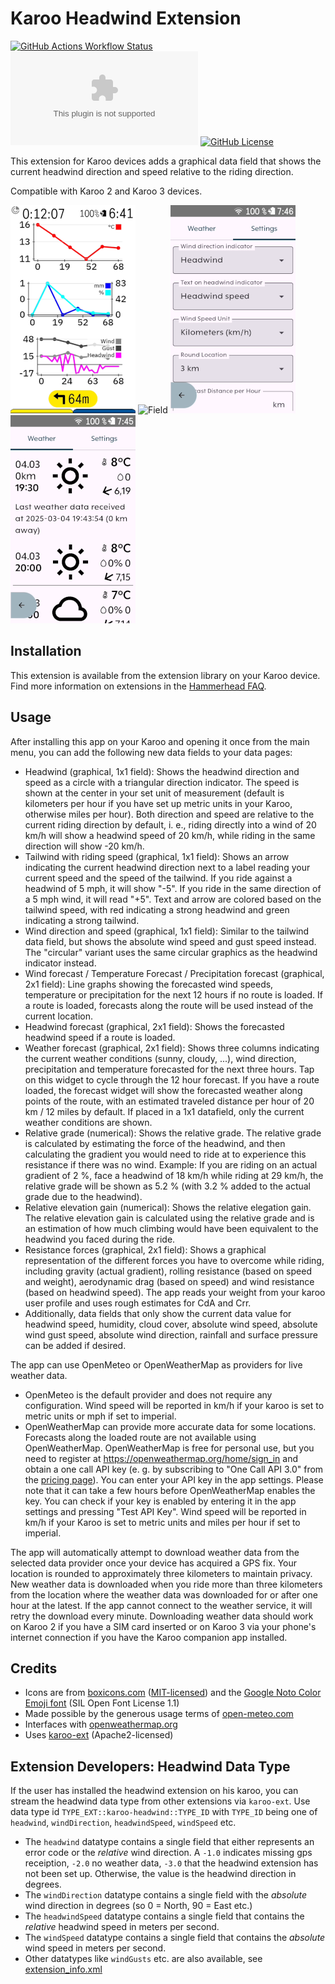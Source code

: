 # Karoo Headwind Extension

[![GitHub Actions Workflow Status](https://img.shields.io/github/actions/workflow/status/timklge/karoo-headwind/android.yml)](https://github.com/timklge/karoo-headwind/actions/workflows/android.yml)
[![GitHub Downloads (specific asset, all releases)](https://img.shields.io/github/downloads/timklge/karoo-headwind/app-release.apk)](https://github.com/timklge/karoo-headwind/releases)
[![GitHub License](https://img.shields.io/github/license/timklge/karoo-headwind)](https://github.com/timklge/karoo-headwind/blob/master/LICENSE)

This extension for Karoo devices adds a graphical data field that shows the current headwind direction and speed relative to the riding direction.

Compatible with Karoo 2 and Karoo 3 devices.

![Page](preview0.png)
![Field](preview1.png)
![Overview](preview2.png)
![Setup](preview3.png)

## Installation

This extension is available from the extension library on your Karoo device. Find more information on extensions in the [Hammerhead FAQ](https://support.hammerhead.io/hc/en-us/articles/34676015530907-Karoo-OS-Extensions-Library).

## Usage

After installing this app on your Karoo and opening it once from the main menu, you can add the following new data fields to your data pages:

- Headwind (graphical, 1x1 field): Shows the headwind direction and speed as a circle with a triangular direction indicator. The speed is shown at the center in your set unit of measurement (default is kilometers per hour if you have set up metric units in your Karoo, otherwise miles per hour). Both direction and speed are relative to the current riding direction by default, i. e., riding directly into a wind of 20 km/h will show a headwind speed of 20 km/h, while riding in the same direction will show -20 km/h.
- Tailwind with riding speed (graphical, 1x1 field): Shows an arrow indicating the current headwind direction next to a label reading your current speed and the speed of the tailwind. If you ride against a headwind of 5 mph, it will show "-5". If you ride in the same direction of a 5 mph wind, it will read "+5". Text and arrow are colored based on the tailwind speed, with red indicating a strong headwind and green indicating a strong tailwind.
- Wind direction and speed (graphical, 1x1 field): Similar to the tailwind data field, but shows the absolute wind speed and gust speed instead. The "circular" variant uses the same circular graphics as the headwind indicator instead.
- Wind forecast / Temperature Forecast / Precipitation forecast (graphical, 2x1 field): Line graphs showing the forecasted wind speeds, temperature or precipitation for the next 12 hours if no route is loaded. If a route is loaded, forecasts along the route will be used instead of the current location.
- Headwind forecast (graphical, 2x1 field): Shows the forecasted headwind speed if a route is loaded.
- Weather forecast (graphical, 2x1 field): Shows three columns indicating the current weather conditions (sunny, cloudy, ...), wind direction, precipitation and temperature forecasted for the next three hours. Tap on this widget to cycle through the 12 hour forecast. If you have a route loaded, the forecast widget will show the forecasted weather along points of the route, with an estimated traveled distance per hour of 20 km / 12 miles by default. If placed in a 1x1 datafield, only the current weather conditions are shown.
- Relative grade (numerical): Shows the relative grade. The relative grade is calculated by estimating the force of the headwind, and then calculating the gradient you would need to ride at to experience this resistance if there was no wind. Example: If you are riding on an actual gradient of 2 %, face a headwind of 18 km/h while riding at 29 km/h, the relative grade will be shown as 5.2 % (with 3.2 % added to the actual grade due to the headwind).
- Relative elevation gain (numerical): Shows the relative elegation gain. The relative elevation gain is calculated using the relative grade and is an estimation of how much climbing would have been equivalent to the headwind you faced during the ride.
- Resistance forces (graphical, 2x1 field): Shows a graphical representation of the different forces you have to overcome while riding, including gravity (actual gradient), rolling resistance (based on speed and weight), aerodynamic drag (based on speed) and wind resistance (based on headwind speed). The app reads your weight from your karoo user profile and uses rough estimates for CdA and Crr.
- Additionally, data fields that only show the current data value for headwind speed, humidity, cloud cover, absolute wind speed, absolute wind gust speed, absolute wind direction, rainfall and surface pressure can be added if desired.

The app can use OpenMeteo or OpenWeatherMap as providers for live weather data.

- OpenMeteo is the default provider and does not require any configuration. Wind speed will be reported in km/h if your karoo is set to metric units or mph if set to imperial.
- OpenWeatherMap can provide more accurate data for some locations. Forecasts along the loaded route are not available using OpenWeatherMap. OpenWeatherMap is free for personal use, but you need to register at https://openweathermap.org/home/sign_in and obtain a one call API key (e. g. by subscribing to "One Call API 3.0" from the [pricing page](https://openweathermap.org/price)). You can enter your API key in the app settings. Please note that it can take a few hours before OpenWeatherMap enables the key. You can check if your key is enabled by entering it in the app settings and pressing "Test API Key". Wind speed will be reported in km/h if your Karoo is set to metric units and miles per hour if set to imperial.

The app will automatically attempt to download weather data from the selected data provider once your device has acquired a GPS fix. Your location is rounded to approximately three kilometers to maintain privacy.
New weather data is downloaded when you ride more than three kilometers from the location where the weather data was downloaded for or after one hour at the latest.
If the app cannot connect to the weather service, it will retry the download every minute. Downloading weather data should work on Karoo 2 if you have a SIM card inserted or on Karoo 3 via your phone's internet connection if you have the Karoo companion app installed.

## Credits

- Icons are from [boxicons.com](https://boxicons.com) ([MIT-licensed](icon_credits.txt)) and the [Google Noto Color Emoji font](https://fonts.google.com/noto/specimen/Noto+Color+Emoji) (SIL Open Font License 1.1)
- Made possible by the generous usage terms of [open-meteo.com](https://open-meteo.com)
- Interfaces with [openweathermap.org](https://openweathermap.org)
- Uses [karoo-ext](https://github.com/hammerheadnav/karoo-ext) (Apache2-licensed)

## Extension Developers: Headwind Data Type

If the user has installed the headwind extension on his karoo, you can stream the headwind data type from other extensions via `karoo-ext`.
Use data type id `TYPE_EXT::karoo-headwind::TYPE_ID` with `TYPE_ID` being one of `headwind`, `windDirection`, `headwindSpeed`, `windSpeed` etc.

- The `headwind` datatype contains a single field that either represents an error code or the *relative* wind direction. A `-1.0` indicates missing gps receiption, `-2.0` no weather data, `-3.0` that the headwind extension
has not been set up. Otherwise, the value is the headwind direction in degrees.
- The `windDirection` datatype contains a single field with the *absolute* wind direction in degrees (so 0 = North, 90 = East etc.)
- The `headwindSpeed` datatype contains a single field that contains the *relative*  headwind speed in meters per second.
- The `windSpeed` datatype contains a single field that contains the *absolute* wind speed in meters per second.
- Other datatypes like `windGusts` etc. are also available, see [extension_info.xml](https://github.com/timklge/karoo-headwind/blob/master/app/src/main/res/xml/extension_info.xml)
